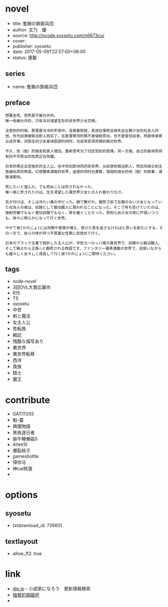 # novel

- title: 隻腕の鉄姫兵団
- author: 文乃　優
- source: http://ncode.syosetu.com/n6673cu/
- cover:
- publisher: syosetu
- date: 2017-05-09T22:57:00+08:00
- status: 連載

## series

- name: 隻腕の鉄姫兵団

## preface


```
想要去死。但死是不被允许的。
唯一他被允许的，只有与对渴望生存的异世界少女交换。

注意到的时候，那里是冰冷的牢笼中。连接着锁链，变成在饿死边缘失去左腕少女的社会人的他，作为奴隶被锻治职人购买了。在那里等待的既不是强制劳动，也不是爱玩奴隶，而是继承家业这件事。对陌生的少女身体困惑的同时，也逐渐变得开朗的面对世界。

不久，他（她）的朋友和家人增加，重新思考为了归还受到的恩情。另一方面，自己的身体所持有的不可思议的性质正在觉醒。

日本的黑企业受挫折的主人公，在中世纪欧洲风的异世界，从奴隶到锻治职人，然后向骑士到王族被玩弄的物语。幻想要素满载的世界，迷惑的同时也勇敢，懦弱的成长的他（她）的故事，请敬请期待。

死にたいと望んだ。でも死ぬことは許されなかった。
唯一彼に許されたのは、生を渇望した異世界少女との入れ替わりだけ。

気が付けば、そこは冷たい檻の中だった。鎖で繋がれ、餓死寸前で左腕のない少女となっていた社会人の彼は、奴隷として鍛冶職人に買われることになった。そこで待ち受けていたのは、強制労働でもなく愛玩奴隷でもなく、家を継ぐことだった。見知らぬ少女の体に戸惑いつつも、徐々に明らかになって行く世界。

やがて彼(かのじょ)には仲間や家族が増え、受けた恩を返さなければと思いを新たにする。その一方で、自らの体が持つ不思議な性質に目覚めて行く。

日本のブラック企業で挫折した主人公が、中世ヨーロッパ風の異世界で、奴隷から鍛冶職人、そして騎士から王族へと翻弄される物語です。ファンタジー要素満載の世界で、途惑いながらも雄々しく女々しく成長して行く彼(かのじょ)にご期待ください。
```

## tags

- node-novel
- 3回OVL大賞応募作
- R15
- TS
- syosetu
- 中世
- 剣と魔法
- 女主人公
- 性転換
- 戦記
- 残酷な描写あり
- 異世界
- 異世界転移
- 西洋
- 貴族
- 騎士
- 魔王

# contribute

- GATITO55
- 魁-靈
- 興國物語
- 黑夜逐日者
- 偷午睡懒癌S
- AYeh15
- 爆裂桃子
- gamesbottle
- 愺你马
- 神cat核蛋
- 

# options

## syosetu

- txtdownload_id: 726601

## textlayout

- allow_lf2: true

# link

- [dip.jp](https://narou.dip.jp/search.php?text=n6673cu&novel=all&genre=all&new_genre=all&length=0&down=0&up=100) - 小説家になろう　更新情報検索
- [独臂的钢姬吧](https://tieba.baidu.com/f?kw=%E7%8B%AC%E8%87%82%E7%9A%84%E9%92%A2%E5%A7%AC&ie=utf-8 "")
- 
